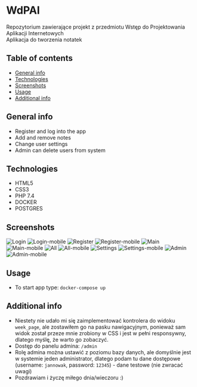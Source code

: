 # WdPAI

Repozytorium zawierające projekt z przedmiotu Wstęp do Projektowania Aplikacji Internetowych  
Aplikacja do tworzenia notatek

## Table of contents
* [General info](#general-info)
* [Technologies](#technologies)
* [Screenshots](#screenshots)
* [Usage](#usage)
* [Additional info](#additional-info)

## General info
- Register and log into the app
- Add and remove notes
- Change user settings
- Admin can delete users from system

## Technologies
- HTML5
- CSS3
- PHP 7.4
- DOCKER
- POSTGRES

## Screenshots
![Login](./screens/login.PNG)
![Login-mobile](./screens/login_mobile.PNG)
![Register](./screens/register.PNG)
![Register-mobile](./screens/register_mobile.PNG)
![Main](./screens/main.PNG)
![Main-mobile](./screens/main_mobile.PNG)
![All](./screens/all.PNG)
![All-mobile](./screens/all_mobile.PNG)
![Settings](./screens/settings.PNG)
![Settings-mobile](./screens/settings_mobile.PNG)
![Admin](./screens/admin.PNG)
![Admin-mobile](./screens/admin_mobile.PNG)

## Usage
- To start app type: ```docker-compose up```

## Additional info
- Niestety nie udało mi się zaimplementować kontrolera do widoku `week_page`, 
ale zostawiłem go na pasku nawigacyjnym, ponieważ sam widok został przeze mnie 
zrobiony w CSS i jest w pełni responsywny, dlatego myślę, że warto go zobaczyć.
- Dostęp do panelu admina: `/admin`
- Rolę admina można ustawić z poziomu bazy danych, ale domyślnie jest w 
systemie jeden administrator, dlatego podam tu dane dostępowe (username: `jannowak`, 
password: `12345`) - dane testowe (nie zwracać uwagi)
- Pozdrawiam i życzę miłego dnia/wieczoru :)
